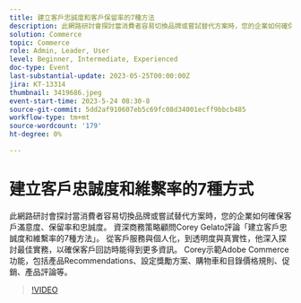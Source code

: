 ```yaml
---
title: 建立客戶忠誠度和客戶保留率的7種方法
description: 此網路研討會探討當消費者容易切換品牌或嘗試替代方案時，您的企業如何確保客戶滿意度、保留率和忠誠度。 資深商務策略顧問Corey Gelato評論「建立客戶忠誠度和維繫率的7種方法」。 從客戶服務與個人化，到透明度與真實性，他深入探討最佳實務，以確保客戶回訪時能得到更多資訊。 Corey示範Adobe Commerce功能，包括產品Recommendations、設定獎勵方案、購物車和目錄價格規則、促銷、產品評論等。
solution: Commerce
topic: Commerce
role: Admin, Leader, User
level: Beginner, Intermediate, Experienced
doc-type: Event
last-substantial-update: 2023-05-25T00:00:00Z
jira: KT-13314
thumbnail: 3419686.jpeg
event-start-time: 2023-5-24 08:30-8
source-git-commit: 5dd2af910607eb5c69fc08d34001ecff9bbcb485
workflow-type: tm+mt
source-wordcount: '179'
ht-degree: 0%

---
```



# 建立客戶忠誠度和維繫率的7種方式

此網路研討會探討當消費者容易切換品牌或嘗試替代方案時，您的企業如何確保客戶滿意度、保留率和忠誠度。 資深商務策略顧問Corey Gelato評論「建立客戶忠誠度和維繫率的7種方法」。 從客戶服務與個人化，到透明度與真實性，他深入探討最佳實務，以確保客戶回訪時能得到更多資訊。 Corey示範Adobe Commerce功能，包括產品Recommendations、設定獎勵方案、購物車和目錄價格規則、促銷、產品評論等。

>[!VIDEO](https://video.tv.adobe.com/v/3419686/?learn=on)
